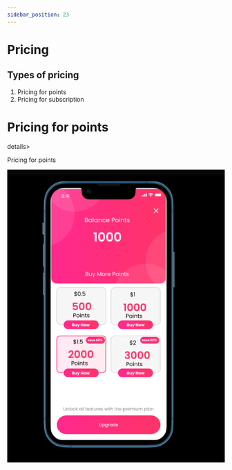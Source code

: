 ```yaml
---
sidebar_position: 23
---
```


# Pricing

## Types of pricing
1. Pricing for points
2. Pricing for subscription


# Pricing for points
details>

<summary>
Pricing for points </summary>

![alt img](./img/pointpricing.png)

</details>
